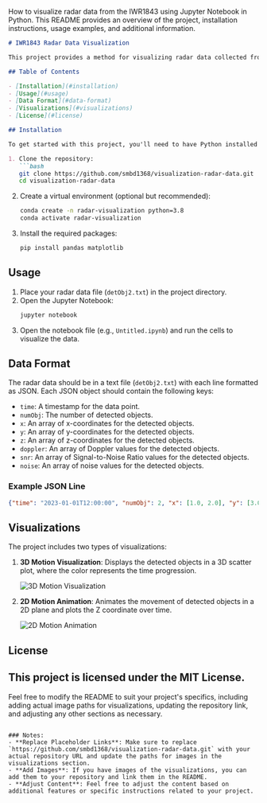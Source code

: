 How to visualize radar data from the IWR1843 using Jupyter Notebook in Python. This README provides an overview of the project, installation instructions, usage examples, and additional information.

```markdown
# IWR1843 Radar Data Visualization

This project provides a method for visualizing radar data collected from the IWR1843 radar sensor using Python and Jupyter Notebook. The data is processed and visualized in both 3D and 2D formats, allowing for an intuitive understanding of the radar's detection capabilities over time.

## Table of Contents

- [Installation](#installation)
- [Usage](#usage)
- [Data Format](#data-format)
- [Visualizations](#visualizations)
- [License](#license)

## Installation

To get started with this project, you'll need to have Python installed on your system. You can use Anaconda or pip to manage your Python environment. Follow these steps to set up the environment:

1. Clone the repository:
   ```bash
   git clone https://github.com/smbd1368/visualization-radar-data.git
   cd visualization-radar-data
   ```

2. Create a virtual environment (optional but recommended):
   ```bash
   conda create -n radar-visualization python=3.8
   conda activate radar-visualization
   ```

3. Install the required packages:
   ```bash
   pip install pandas matplotlib
   ```

## Usage

1. Place your radar data file (`detObj2.txt`) in the project directory.
2. Open the Jupyter Notebook:
   ```bash
   jupyter notebook
   ```
3. Open the notebook file (e.g., `Untitled.ipynb`) and run the cells to visualize the data.

## Data Format

The radar data should be in a text file (`detObj2.txt`) with each line formatted as JSON. Each JSON object should contain the following keys:
- `time`: A timestamp for the data point.
- `numObj`: The number of detected objects.
- `x`: An array of x-coordinates for the detected objects.
- `y`: An array of y-coordinates for the detected objects.
- `z`: An array of z-coordinates for the detected objects.
- `doppler`: An array of Doppler values for the detected objects.
- `snr`: An array of Signal-to-Noise Ratio values for the detected objects.
- `noise`: An array of noise values for the detected objects.

### Example JSON Line
```json
{"time": "2023-01-01T12:00:00", "numObj": 2, "x": [1.0, 2.0], "y": [3.0, 4.0], "z": [5.0, 6.0], "doppler": [0.5, 0.6], "snr": [10, 12], "noise": [1, 1]}
```

## Visualizations

The project includes two types of visualizations:

1. **3D Motion Visualization**: Displays the detected objects in a 3D scatter plot, where the color represents the time progression.
   
   ![3D Motion Visualization](path_to_your_3d_visualization_image.png)

2. **2D Motion Animation**: Animates the movement of detected objects in a 2D plane and plots the Z coordinate over time.

   ![2D Motion Animation](path_to_your_2d_animation_image.gif)

## License

This project is licensed under the MIT License. 
---

Feel free to modify the README to suit your project's specifics, including adding actual image paths for visualizations, updating the repository link, and adjusting any other sections as necessary.
```

### Notes:
- **Replace Placeholder Links**: Make sure to replace `https://github.com/smbd1368/visualization-radar-data.git` with your actual repository URL and update the paths for images in the visualizations section.
- **Add Images**: If you have images of the visualizations, you can add them to your repository and link them in the README.
- **Adjust Content**: Feel free to adjust the content based on additional features or specific instructions related to your project.
